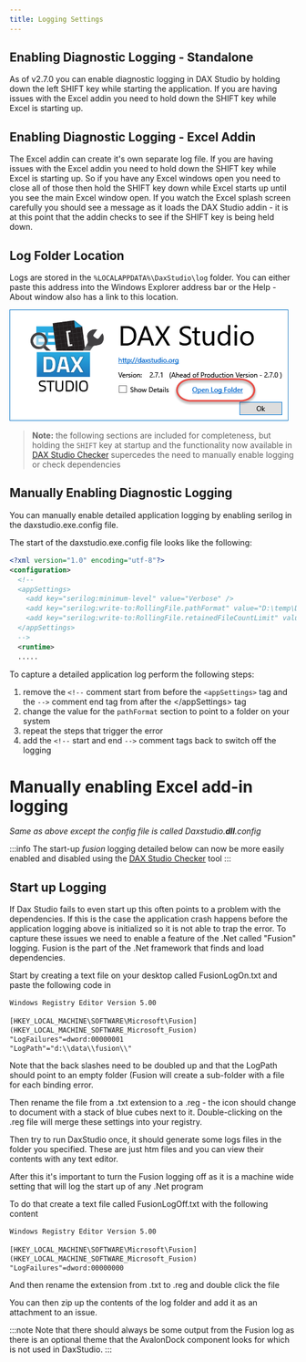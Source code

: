 ```yaml
---
title: Logging Settings
---
```


## Enabling Diagnostic Logging - Standalone
As of v2.7.0 you can enable diagnostic logging in DAX Studio by holding down the left SHIFT key while starting the application. If you are having issues with the Excel addin you need to hold down the SHIFT key while Excel is starting up. 

## Enabling Diagnostic Logging - Excel Addin
The Excel addin can create it's own separate log file. If you are having issues with the Excel addin you need to hold down the SHIFT key while Excel is starting up. So if you have any Excel windows open you need to close all of those then hold the SHIFT key down while Excel starts up until you see the main Excel window open. If you watch the Excel splash screen carefully you should see a message as it loads the DAX Studio addin - it is at this point that the addin checks to see if the SHIFT key is being held down.  

## Log Folder Location
Logs are stored in the ```%LOCALAPPDATA%\DaxStudio\log``` folder. You can either paste this address into the Windows Explorer address bar or the Help - About window also has a link to this location.

![](Help-About.png)

> **Note:** the following sections are included for completeness, but holding the ```SHIFT``` key at startup and the functionality now available in [DAX Studio Checker](daxstudio-checker) supercedes the need to manually enable logging or check dependencies



## Manually Enabling Diagnostic Logging
You can manually enable detailed application logging by enabling serilog in the daxstudio.exe.config file.

The start of the daxstudio.exe.config file looks like the following:

```xml
<?xml version="1.0" encoding="utf-8"?>
<configuration>
  <!--
  <appSettings>
    <add key="serilog:minimum-level" value="Verbose" />
    <add key="serilog:write-to:RollingFile.pathFormat" value="D:\temp\DaxStudio-{Date}.txt" />
    <add key="serilog:write-to:RollingFile.retainedFileCountLimit" value="10" />
  </appSettings>
  -->
  <runtime>
  .....
```

To capture a detailed application log perform the following steps:
1. remove the <code>&lt;!--</code> comment start from before the <code>&lt;appSettings&gt;</code> tag and the <code>--&gt;</code> comment end tag from after the &lt;/appSettings&gt; tag
1. change the value for the <code>pathFormat</code> section to point to a folder on your system
1. repeat the steps that trigger the error
1. add the <code>&lt;!--</code> start and end <code>--&gt;</code> comment tags back to switch off the logging

#

# Manually enabling Excel add-in logging

_Same as above except the config file is called Daxstudio.**dll**.config_

:::info
 The start-up *fusion* logging detailed below can now be more easily enabled and disabled using the [DAX Studio Checker](daxstudio-checker) tool
:::

## Start up Logging
If Dax Studio fails to even start up this often points to a problem with the dependencies. If this is the case the application crash happens before the application logging above is initialized so it is not able to trap the error. To capture these issues we need to enable a feature of the .Net called "Fusion" logging. Fusion is the part of the .Net framework that finds and load dependencies.

Start by creating a text file on your desktop called FusionLogOn.txt and paste the following code in

```
Windows Registry Editor Version 5.00

[HKEY_LOCAL_MACHINE\SOFTWARE\Microsoft\Fusion](HKEY_LOCAL_MACHINE_SOFTWARE_Microsoft_Fusion)
"LogFailures"=dword:00000001
"LogPath"="d:\\data\\fusion\\"
```

Note that the back slashes need to be doubled up and that the LogPath should point to an empty folder (Fusion will create a sub-folder with a file for each binding error.

Then rename the file from a .txt extension to a .reg - the icon should change to document with a stack of blue cubes next to it. Double-clicking on the .reg file will merge these settings into your registry.

Then try to run DaxStudio once, it should generate some logs files in the folder you specified. These are just htm files and you can view their contents with any text editor. 

After this it's important to turn the Fusion logging off as it is a machine wide setting that will log the start up of any .Net program

To do that create a text file called FusionLogOff.txt with the following content

```
Windows Registry Editor Version 5.00

[HKEY_LOCAL_MACHINE\SOFTWARE\Microsoft\Fusion](HKEY_LOCAL_MACHINE_SOFTWARE_Microsoft_Fusion)
"LogFailures"=dword:00000000
```
And then rename the extension from .txt to .reg and double click the file

You can then zip up the contents of the log folder and add it as an attachment to an issue.

:::note
 Note that there should always be some output from the Fusion log as there is an optional theme that the AvalonDock component looks for which is not used in DaxStudio.
:::
